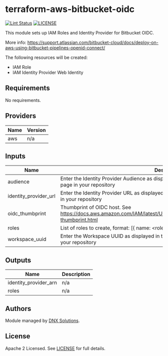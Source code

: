 # terraform-aws-bitbucket-oidc

[![Lint Status](https://github.com/DNXLabs/terraform-aws-bitbucket-oidc/workflows/Lint/badge.svg)](https://github.com/DNXLabs/terraform-aws-bitbucket-oidc/actions)
[![LICENSE](https://img.shields.io/github/license/DNXLabs/terraform-aws-bitbucket-oidc)](https://github.com/DNXLabs/terraform-aws-bitbucket-oidc/blob/master/LICENSE)

This module sets up IAM Roles and Identity Provider for Bitbucket OIDC.

More info: https://support.atlassian.com/bitbucket-cloud/docs/deploy-on-aws-using-bitbucket-pipelines-openid-connect/

The following resources will be created:
 
 - IAM Role
 - IAM Identity Provider Web Identity

<!--- BEGIN_TF_DOCS --->

## Requirements

No requirements.

## Providers

| Name | Version |
|------|---------|
| aws | n/a |

## Inputs

| Name | Description | Type | Default | Required |
|------|-------------|------|---------|:--------:|
| audience | Enter the Identity Provider Audience as displayed in the Bitbucket OpenID Connect Provider page in your repository | `string` | n/a | yes |
| identity\_provider\_url | Enter the Identity Provider URL as displayed in the Bitbucket OpenID Connect Provider page in your repository | `string` | n/a | yes |
| oidc\_thumbprint | Thumbprint of OIDC host. See https://docs.aws.amazon.com/IAM/latest/UserGuide/id_roles_providers_create_oidc_verify-thumbprint.html | `string` | `"a031c46782e6e6c662c2c87c76da9aa62ccabd8e"` | no |
| roles | List of roles to create, format: [{ name: <role\_name>, conditions: <conditions> }, {...}] | `list` | `[]` | no |
| workspace\_uuid | Enter the Workspace UUID as displayed in the Bitbucket OpenID Connect Provider page in your repository | `string` | n/a | yes |

## Outputs

| Name | Description |
|------|-------------|
| identity\_provider\_arn | n/a |
| roles | n/a |

<!--- END_TF_DOCS --->

## Authors

Module managed by [DNX Solutions](https://github.com/DNXLabs).

## License

Apache 2 Licensed. See [LICENSE](https://github.com/DNXLabs/terraform-aws-bitbucket-oidc/blob/master/LICENSE) for full details.
